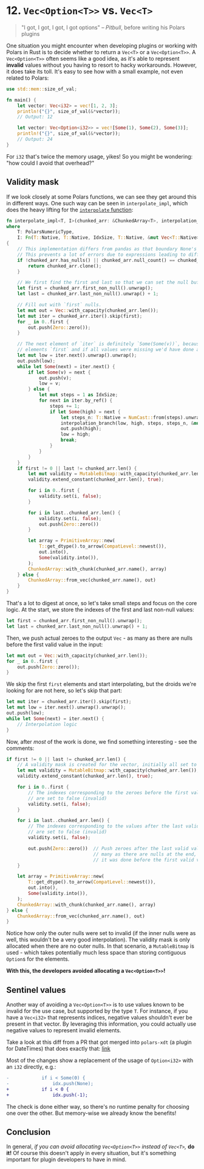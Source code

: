 
# 12. `Vec<Option<T>>` vs. `Vec<T>`

> "I got, I got, I got, I got options" – _Pitbull_, before writing his Polars plugins

One situation you might encounter when developing plugins or working with Polars in Rust is to decide whether to return a `Vec<T>` or a `Vec<Option<T>>`.
A `Vec<Option<T>>` often seems like a good idea, as it's able to represent __invalid__ values without you having to resort to hacky workarounds.
However, it does take its toll. It's easy to see how with a small example, not even related to Polars:

```rust
use std::mem::size_of_val;

fn main() {
    let vector: Vec<i32> = vec![1, 2, 3];
    println!("{}", size_of_val(&*vector));
    // Output: 12

    let vector: Vec<Option<i32>> = vec![Some(1), Some(2), Some(3)];
    println!("{}", size_of_val(&*vector));
    // Output: 24
}
```

For `i32` that's twice the memory usage, yikes!
So you might be wondering: "how could I avoid that overhead?"


## Validity mask

If we look closely at some Polars functions, we can see they get around this in different ways.
One such way can be seen in `interpolate_impl`, which does the heavy lifting for the
[`interpolate` function](https://docs.pola.rs/api/python/version/0.18/reference/series/api/polars.Series.interpolate.html):

```rust
fn interpolate_impl<T, I>(chunked_arr: &ChunkedArray<T>, interpolation_branch: I) -> ChunkedArray<T>
where
    T: PolarsNumericType,
    I: Fn(T::Native, T::Native, IdxSize, T::Native, &mut Vec<T::Native>),
{
    // This implementation differs from pandas as that boundary None's are not removed.
    // This prevents a lot of errors due to expressions leading to different lengths.
    if !chunked_arr.has_nulls() || chunked_arr.null_count() == chunked_arr.len() {
        return chunked_arr.clone();
    }

    // We first find the first and last so that we can set the null buffer.
    let first = chunked_arr.first_non_null().unwrap();
    let last = chunked_arr.last_non_null().unwrap() + 1;

    // Fill out with `first` nulls.
    let mut out = Vec::with_capacity(chunked_arr.len());
    let mut iter = chunked_arr.iter().skip(first);
    for _ in 0..first {
        out.push(Zero::zero());
    }

    // The next element of `iter` is definitely `Some(Some(v))`, because we skipped the first
    // elements `first` and if all values were missing we'd have done an early return.
    let mut low = iter.next().unwrap().unwrap();
    out.push(low);
    while let Some(next) = iter.next() {
        if let Some(v) = next {
            out.push(v);
            low = v;
        } else {
            let mut steps = 1 as IdxSize;
            for next in iter.by_ref() {
                steps += 1;
                if let Some(high) = next {
                    let steps_n: T::Native = NumCast::from(steps).unwrap();
                    interpolation_branch(low, high, steps, steps_n, &mut out);
                    out.push(high);
                    low = high;
                    break;
                }
            }
        }
    }
    if first != 0 || last != chunked_arr.len() {
        let mut validity = MutableBitmap::with_capacity(chunked_arr.len());
        validity.extend_constant(chunked_arr.len(), true);

        for i in 0..first {
            validity.set(i, false);
        }

        for i in last..chunked_arr.len() {
            validity.set(i, false);
            out.push(Zero::zero())
        }

        let array = PrimitiveArray::new(
            T::get_dtype().to_arrow(CompatLevel::newest()),
            out.into(),
            Some(validity.into()),
        );
        ChunkedArray::with_chunk(chunked_arr.name(), array)
    } else {
        ChunkedArray::from_vec(chunked_arr.name(), out)
    }
}
```

That's a lot to digest at once, so let's take small steps and focus on the core logic.
At the start, we store the indexes of the first and last non-null values:

```rust
let first = chunked_arr.first_non_null().unwrap();
let last = chunked_arr.last_non_null().unwrap() + 1;
```

Then, we push actual zeroes to the output `Vec` - as many as there are nulls before the first valid value in the input:

```rust
let mut out = Vec::with_capacity(chunked_arr.len());
for _ in 0..first {
    out.push(Zero::zero());
}
```

We skip the first `first` elements and start interpolating, but the droids we're looking for are not here, so let's skip that part:

```rust
let mut iter = chunked_arr.iter().skip(first);
let mut low = iter.next().unwrap().unwrap();
out.push(low);
while let Some(next) = iter.next() {
    // Interpolation logic
}
```

Now, after _most_ of the work is done, we find something interesting - see the comments:

```rust
if first != 0 || last != chunked_arr.len() {
    // A validity mask is created for the vector, initially all set to true
    let mut validity = MutableBitmap::with_capacity(chunked_arr.len());
    validity.extend_constant(chunked_arr.len(), true);

    for i in 0..first {
        // The indexes corresponding to the zeroes before the first valid value
        // are set to false (invalid)
        validity.set(i, false);
    }

    for i in last..chunked_arr.len() {
        // The indexes corresponding to the values after the last valid value
        // are set to false (invalid)
        validity.set(i, false);

        out.push(Zero::zero())  // Push zeroes after the last valid value, as
                                // many as there are nulls at the end, just like
                                // it was done before the first valid value.
    }

    let array = PrimitiveArray::new(
        T::get_dtype().to_arrow(CompatLevel::newest()),
        out.into(),
        Some(validity.into()),
    );
    ChunkedArray::with_chunk(chunked_arr.name(), array)
} else {
    ChunkedArray::from_vec(chunked_arr.name(), out)
}
```

Notice how only the outer nulls were set to invalid (if the inner nulls were as well, this wouldn't be a very good interpolation).
The validity mask is only allocated when there are no outer nulls.
In that scenario, a `MutableBitmap` is used - which takes potentially much less space than storing contiguous `Option`s for the elements.

__With this, the developers avoided allocating a `Vec<Option<T>>`!__


## Sentinel values

Another way of avoiding a `Vec<Option<T>>` is to use values known to be invalid for the use case, but supported by the type `T`.
For instance, if you have a `Vec<i32>` that represents indices, negative values shouldn't ever be present in that vector.
By leveraging this information, you could actually use negative values to represent invalid elements.

Take a look at this diff from a PR that got merged into `polars-xdt` (a plugin for DateTimes) that does exactly that:
[link](https://github.com/pola-rs/polars-xdt/pull/79/files#diff-991878a926639bba03bcc36a2790f73181b358f2ff59e0256f9ad76aa707be35)

Most of the changes show a replacement of the usage of `Option<i32>` with an `i32` directly, e.g.:

```diff
-            if i < Some(0) {
-                idx.push(None);
+            if i < 0 {
+                idx.push(-1);
```

The check is done either way, so there's no runtime penalty for choosing one over the other.
But memory-wise we already know the benefits!

## Conclusion

In general, _if you can avoid allocating `Vec<Option<T>>` instead of `Vec<T>`,_ __do it!__
Of course this doesn't apply in every situation, but it's something important for plugin developers to have in mind.















